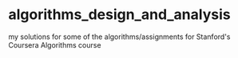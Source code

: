 # algorithms_design_and_analysis

my solutions for some of the algorithms/assignments for Stanford's Coursera Algorithms course
